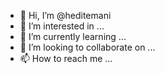 - 👋 Hi, I’m @heditemani
- 👀 I’m interested in ...
- 🌱 I’m currently learning ...
- 💞️ I’m looking to collaborate on ...
- 📫 How to reach me ...

<!---
heditemani/heditemani is a ✨ special ✨ repository because its `README.md` (this file) appears on your GitHub profile.
You can click the Preview link to take a look at your changes.
--->

